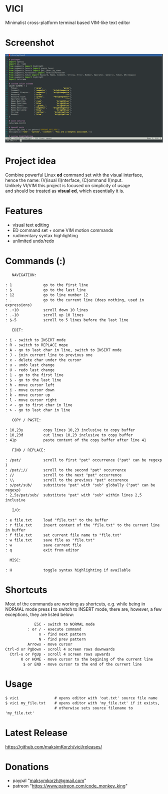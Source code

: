 # VICI
Minimalist cross-platform terminal based VIM-like text editor

# Screenshot
![IMAGE ALT TEXT HERE](https://raw.githubusercontent.com/maksimKorzh/vici/main/assets/vici.png)

# Project idea
Combine powerful Linux **ed** command set with the visual interface,<br>
hence the name: (V)isual (I)nterface, (C)ommand (I)nput.<br>
Unlikely VI/VIM this project is focused on simplicity of usage<br>
and should be treated as **visual ed**, which essentially it is.

# Features
 - visual text editing
 - ED command set + some VIM motion commands
 - rudimentary syntax highlighting
 - unlimited undo/redo

# Commands (:)

       NAVIGATION:

    : 1              go to the first line
    : $              go to the last line
    : 12             go to line number 12
    : .              go to the current line (does nothing, used in expressions)
    : .+10           scroll down 10 lines
    : .-10           scroll up 10 lines
    : $-5            scroll to 5 lines before the last line

       EDIT:

    : i - switch to INSERT mode
    : R - switch to REPLACE mope
    : A - go to last char in line, switch to INSERT mode
    : J - join current line to previous one
    : x - delete char under the cursor
    : u - undo last change
    : U - redo last change
    : 1 - go to the first line
    : $ - go to the last line
    : h - move cursor left
    : j - move cursor down
    : k - move cursor up
    : l - move cursor right
    : < - go to first char in line
    : > - go to last char in line

       COPY / PASTE:

    : 10,23y         copy lines 10,23 inclusive to copy buffer
    : 10,23d         cut lines 10,23 inclusive to copy buffer
    : 41p            paste content of the copy buffer after line 41

       FIND / REPLACE:

    : /pat/          scroll to first "pat" occurrence ("pat" can be regexp )
    : /pat/;//       scroll to the second "pat" occurrence
    : //             scroll to the next "pat" occurrence
    : \\             scroll to the previous "pat" occurence
    : s/pat/sub/     substitute "pat" with "sub" globally ("pat" can be regexp)
    : 2,5s/pat/sub/  substitute "pat" with "sub" within lines 2,5 inclusive

       I/O:

    : e file.txt     load "file.txt" to the buffer
    : r file.txt     insert content of the "file.txt" to the current line in buffer
    : f file.txt     set current file name to "file.txt"
    : w file.txt     save file as "file.txt"
    : w              save current file
    : q              exit from editor

      MISC:

    : H              toggle syntax highlighting if available

# Shortcuts
Most of the commands are working as shortcuts, e.g. while
being in NORMAL mode press **i** to switch to INSERT mode,
there are, however, a few exceptions, they are listed below:

                 ESC - switch to NORMAL mode
              : or / - execute command
                   n - find next pattern
                   N - find prev pattern
              Arrows - move cursor
    Ctrl-d or PgDown - scroll 4 screen rows downwards
      Ctrl-u or PgUp - scroll 4 screen rows upwards
           0 or HOME - move cursor to the begining of the current line
            $ or END - move cursor to the end of the current line

# Usage
    $ vici                # opens editor with 'out.txt' source file name
    $ vici my_file.txt    # opens editor with 'my_file.txt' if it exists,
                          # otherwise sets source filename to 'my_file.txt'

# Latest Release
https://github.com/maksimKorzh/vici/releases/

# Donations
 - paypal "maksymkorzh@gmail.com"
 - patreon "https://www.patreon.com/code_monkey_king"
